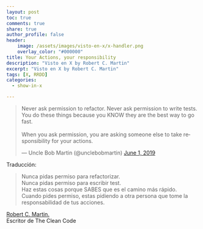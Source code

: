 ```yaml
---
layout: post
toc: true
comments: true
share: true
author_profile: false
header:
    image: /assets/images/visto-en-x/x-handler.png
    overlay_color: "#000000"
title: Your Actions, your responsibility
description: "Visto en X by Robert C. Martin"
excerpt: "Visto en X by Robert C. Martin"
tags: [X, RRDD]
categories: 
  - show-in-x

---   
```


<blockquote class="twitter-tweet"><p lang="en" dir="ltr">Never ask permission to refactor. Never ask permission to write tests. You do these things because you KNOW they are the best way to go fast. <br><br>When you ask permission, you are asking someone else to take responsibility for your actions.</p>&mdash; Uncle Bob Martin (@unclebobmartin) <a href="https://twitter.com/unclebobmartin/status/1134824807969804291?ref_src=twsrc%5Etfw">June 1, 2019</a></blockquote> <script async src="https://platform.twitter.com/widgets.js" charset="utf-8"></script>

Traducción:

> Nunca pidas permiso para refactorizar.  
  Nunca pidas permiso para escribir test.  
  Haz estas cosas porque SABES que es el camino más rápido.  
  Cuando pides permiso, estas pidiendo a otra persona que tome la responsabilidad de tus acciones.

[Robert C. Martin.](https://twitter.com/unclebobmartin)  
Escritor de The Clean Code
